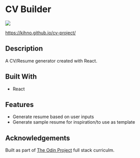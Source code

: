 # CV Builder

![](images/cv-builder.png)

https://kihno.github.io/cv-project/

## Description

A CV/Resume generator created with React.


## Built With

- React


## Features

- Generate resume based on user inputs
- Generate sample resume for inspiration/to use as template

## Acknowledgements

Built as part of [The Odin Project](https://www.theodinproject.com/) full stack curriculm.